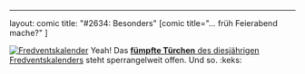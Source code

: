 ---
layout: comic
title: "#2634: Besonders"
[comic title="... früh Feierabend mache?" ]

<a href="http://www.fonflatter.de/der-fetzige-fredventskalender-2012" title="Der fetzige Fredventskalender"><img src="http://www.fonflatter.de/adv12/fredventskalender_banner.png" alt="Fredventskalender" /></a>
Yeah! Das <a href="http://www.fonflatter.de/2012/12/05/das-5-turchen-2/"><strong>fümpfte Türchen</strong> des diesjährigen Fredventskalenders</a> steht sperrangelweit offen.
Und so.
:keks:
